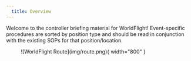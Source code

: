 ```yaml
---
  title: Overview
---
```


Welcome to the controller briefing material for WorldFlight! Event-specific procedures are sorted by position type and should be read in conjunction with the existing SOPs for that position/location.

<figure markdown>
![WorldFlight Route](img/route.png){ width="800" }
</figure>